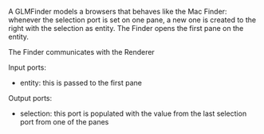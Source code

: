A GLMFinder models a browsers that behaves like the Mac Finder: whenever the selection port is set on one pane, a new one is created to the right with the selection as entity. The Finder opens the first pane on the entity.

The Finder communicates with the Renderer 

Input ports:
- entity: this is passed to the first pane

Output ports:
- selection: this port is populated with the value from the last selection port from one of the panes